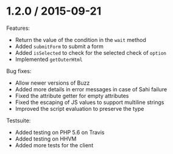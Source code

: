1.2.0 / 2015-09-21
==================

Features:

* Return the value of the condition in the `wait` method
* Added `submitForm` to submit a form
* Added `isSelected` to check for the selected check of `option`
* Implemented `getOuterHtml`

Bug fixes:

* Allow newer versions of Buzz
* Added more details in error messages in case of Sahi failure
* Fixed the attribute getter for empty attributes
* Fixed the escaping of JS values to support multiline strings
* Improved the script evaluation to preserve the type

Testsuite:

* Added testing on PHP 5.6 on Travis
* Added testing on HHVM
* Added more tests for the client
